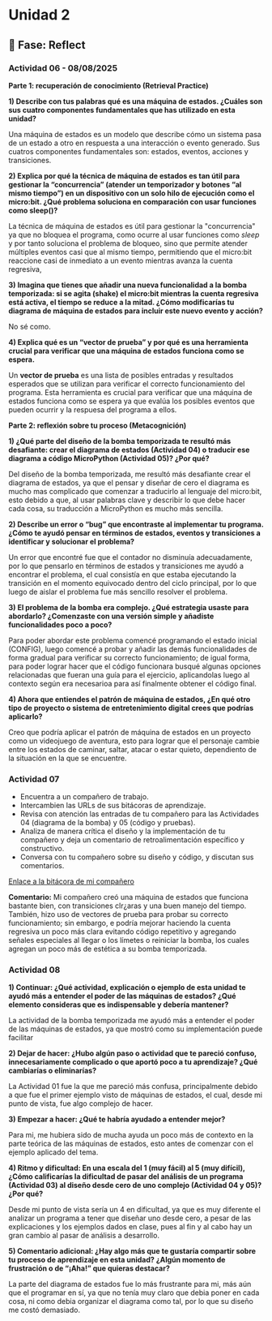 # Unidad 2


## 🤔 Fase: Reflect

### Actividad 06 - 08/08/2025

**Parte 1: recuperación de conocimiento (Retrieval Practice)**

**1) Describe con tus palabras qué es una máquina de estados. ¿Cuáles son sus cuatro componentes fundamentales que has utilizado en esta unidad?**
  
  Una máquina de estados es un modelo que describe cómo un sistema pasa de un estado a otro en respuesta a una interacción o evento generado. Sus cuatros componentes fundamentales son: estados, eventos, acciones y transiciones.  

**2) Explica por qué la técnica de máquina de estados es tan útil para gestionar la “concurrencia” (atender un temporizador y botones “al mismo tiempo”) en un dispositivo con un solo hilo de ejecución como el micro:bit. ¿Qué problema soluciona en comparación con usar funciones como sleep()?**

  La técnica de máquina de estados es útil para gestionar la "concurrencia" ya que no bloquea el programa, como ocurre al usar funciones como *sleep* y por tanto soluciona el problema de bloqueo, sino que permite atender múltiples eventos casi que al mismo tiempo, permitiendo que el micro:bit reaccione casi de inmediato a un evento mientras avanza la cuenta regresiva,

**3) Imagina que tienes que añadir una nueva funcionalidad a la bomba temporizada: si se agita (shake) el micro:bit mientras la cuenta regresiva está activa, el tiempo se reduce a la mitad. ¿Cómo modificarías tu diagrama de máquina de estados para incluir este nuevo evento y acción?**

  No sé como.

**4) Explica qué es un “vector de prueba” y por qué es una herramienta crucial para verificar que una máquina de estados funciona como se espera.**

  Un **vector de prueba** es  una lista de posibles entradas y resultados esperados que se utilizan para verificar el correcto funcionamiento del programa. Esta herramienta es crucial para verificar que una máquina de estados funciona como se espera ya que evalúa los posibles eventos que pueden ocurrir y la respuesa del programa a ellos.

**Parte 2: reflexión sobre tu proceso (Metacognición)**

**1) ¿Qué parte del diseño de la bomba temporizada te resultó más desafiante: crear el diagrama de estados (Actividad 04) o traducir ese diagrama a código MicroPython (Actividad 05)? ¿Por qué?**

  Del diseño de la bomba temporizada, me resultó más desafiante crear el diagrama de estados, ya que el pensar y diseñar de cero el diagrama es mucho mas complicado que comenzar a traducirlo al lenguaje del micro:bit, esto debido a que, al usar palabras clave y describir lo que debe hacer cada cosa, su traducción a MicroPython es mucho más sencilla.

**2) Describe un error o “bug” que encontraste al implementar tu programa. ¿Cómo te ayudó pensar en términos de estados, eventos y transiciones a identificar y solucionar el problema?**

  Un error que encontré fue que el contador no disminuía adecuadamente, por lo que pensarlo en términos de estados y transiciones me ayudó a encontrar el problema, el cual consistía en que estaba ejecutando la transición en el momento equivocado dentro del ciclo principal, por lo que luego de aislar el problema fue más sencillo resolver el problema.

**3) El problema de la bomba era complejo. ¿Qué estrategia usaste para abordarlo? ¿Comenzaste con una versión simple y añadiste funcionalidades poco a poco?**

  Para poder abordar este problema comencé programando el estado inicial (CONFIG), luego comencé a probar y añadir las demás funcionalidades de forma gradual para verificar su correcto funcionamiento; de igual forma, para poder lograr hacer que el código funcionara busqué algunas opciones relacionadas que fueran una guía para el ejercicio, aplicandolas luego al contexto según era necesarioa para así finalmente obtener el código final.

**4) Ahora que entiendes el patrón de máquina de estados, ¿En qué otro tipo de proyecto o sistema de entretenimiento digital crees que podrías aplicarlo?**

Creo que podría aplicar el patrón de máquina de estados en un proyecto como un videojuego de aventura, esto para lograr que el personaje cambie entre los estados de caminar, saltar, atacar o estar quieto, dependiento de la situación en la que se encuentre.

### Actividad 07

- Encuentra a un compañero de trabajo.
- Intercambien las URLs de sus bitácoras de aprendizaje.
- Revisa con atención las entradas de tu compañero para las Actividades 04 (diagrama de la bomba) y 05 (código y pruebas).
- Analiza de manera crítica el diseño y la implementación de tu compañero y deja un comentario de retroalimentación específico y constructivo.
- Conversa con tu compañero sobre su diseño y código, y discutan sus comentarios.

[Enlace a la bitácora de mi compañero](https://github.com/jfUPB/interactivos1-2025-20-pinwinasio480/blob/unidad2/apply/unidad-2/apply.md)

**Comentario:** Mi compañero creó una máquina de estados que funciona bastante bien, con transiciones clr¿aras y una buen manejo del tiempo. También, hizo uso de vectores de prueba para probar su correcto funcionamiento; sin embargo, e podría mejorar haciendo la cuenta regresiva un poco más clara evitando código repetitivo y agregando señales especiales al llegar o los límetes o reiniciar la bomba, los cuales agregan un poco más de estética a su bomba temporizada.

### Actividad 08

**1) Continuar: ¿Qué actividad, explicación o ejemplo de esta unidad te ayudó más a entender el poder de las máquinas de estados? ¿Qué elemento consideras que es indispensable y debería mantener?**

  La actividad de la bomba temporizada me ayudó más a entender el poder de las máquinas de estados, ya que mostró como su implementación puede facilitar 

**2) Dejar de hacer: ¿Hubo algún paso o actividad que te pareció confuso, innecesariamente complicado o que aportó poco a tu aprendizaje? ¿Qué cambiarías o eliminarías?**

  La Actividad 01 fue la que me pareció más confusa, principalmente debido a que fue el primer ejemplo visto de máquinas de estados, el cual, desde mi punto de vista, fue algo complejo de hacer.

**3) Empezar a hacer: ¿Qué te habría ayudado a entender mejor?**

  Para mi, me hubiera sido de mucha ayuda un poco más de contexto en la parte teórica de las máquinas de estados, esto antes de comenzar con el ejemplo aplicado del tema.

**4) Ritmo y dificultad: En una escala del 1 (muy fácil) al 5 (muy difícil), ¿Cómo calificarías la dificultad de pasar del análisis de un programa (Actividad 03) al diseño desde cero de uno complejo (Actividad 04 y 05)? ¿Por qué?**

  Desde mi punto de vista sería un 4 en dificultad, ya que es muy diferente el analizar un programa a tener que diseñar uno desde cero, a pesar de las explicaciones y los ejemplos dados en clase, pues al fin y al cabo hay un gran cambio al pasar de análisis a desarrollo.

**5) Comentario adicional: ¿Hay algo más que te gustaría compartir sobre tu proceso de aprendizaje en esta unidad? ¿Algún momento de frustración o de “¡Aha!” que quieras destacar?**

  La parte del diagrama de estados fue lo más frustrante para mi, más aún que el programar en sí, ya que no tenía muy claro que debia poner en cada cosa, ni como debia organizar el diagrama como tal, por lo que su diseño me costó demasiado.



